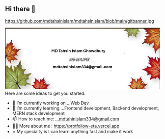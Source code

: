 ## Hi there 👋

https://github.com/mdtahsinislam/mdtahsinislam/blob/main/gitbanner.jpg

![image alt](https://github.com/mdtahsinislam/mdtahsinislam/blob/974175c84e7290b843bb76a262727ef7803b0a14/gitbanner.jpg)
Here are some ideas to get you started:

- 🔭 I’m currently working on ...Web Dev
- 🌱 I’m currently learning ...Frontend development, Backend development,   MERN stack development
- 📫 How to reach me: ...mdtahinislam334@gmail.com
- 👨‍💻 More about me : https://protfoliow-eta.vercel.app
- ⭐ My specialty is I can learn anything fast and make it work


